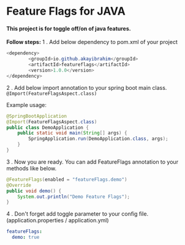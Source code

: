 # Feature Flags for JAVA

#### This project is for toggle off/on of java features.

**Follow steps:**
1 . Add below dependency to pom.xml of your project
```java
<dependency>
		<groupId>io.github.akayibrahim</groupId>
		<artifactId>featureflags</artifactId>
		<version>1.0.0</version>
</dependency>
```
2 . Add below import annotation to your spring boot main class.
`@Import(FeatureFlagsAspect.class)`

Example usage:
```java
@SpringBootApplication
@Import(FeatureFlagsAspect.class)
public class DemoApplication {
    public static void main(String[] args) {
        SpringApplication.run(DemoApplication.class, args);
    }
}
```
3 . Now you are ready. You can add FeatureFlags annotation to your methods like below.
```java
@FeatureFlags(enabled = "featureFlags.demo")
@Override
public void demo() {
	System.out.println("Demo Feature Flags");
}
```
4 . Don't forget add toggle parameter to your config file. (application.properties / application.yml)
```yaml
featureFlags:
  demo: true
```
